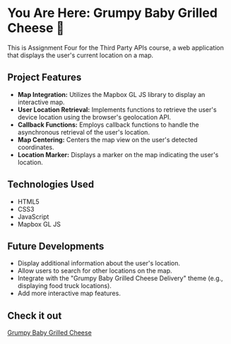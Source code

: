 # You Are Here: Grumpy Baby Grilled Cheese 🥪

This is Assignment Four for the Third Party APIs course, a web application that displays the user's current location on a map.

## Project Features

-   **Map Integration:** Utilizes the Mapbox GL JS library to display an interactive map.
-   **User Location Retrieval:** Implements functions to retrieve the user's device location using the browser's geolocation API.
-   **Callback Functions:** Employs callback functions to handle the asynchronous retrieval of the user's location.
-   **Map Centering:** Centers the map view on the user's detected coordinates.
-   **Location Marker:** Displays a marker on the map indicating the user's location.

## Technologies Used

-   HTML5
-   CSS3
-   JavaScript
-   Mapbox GL JS

## Future Developments

-   Display additional information about the user's location.
-   Allow users to search for other locations on the map.
-   Integrate with the "Grumpy Baby Grilled Cheese Delivery" theme (e.g., displaying food truck locations).
-   Add more interactive map features.

## Check it out 

[Grumpy Baby Grilled Cheese](https://sarsbars.github.io/grilled-cheese-delivery/)